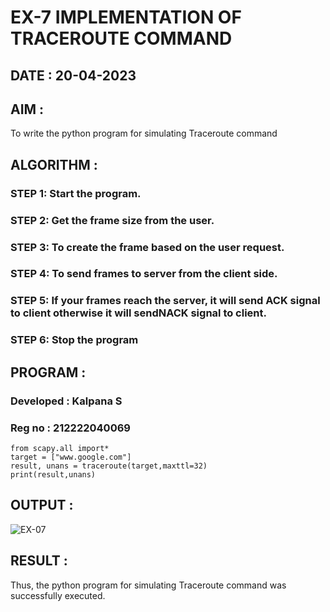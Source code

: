# EX-7 IMPLEMENTATION OF TRACEROUTE COMMAND

## DATE : 20-04-2023

## AIM :
To write the python program for simulating Traceroute command

## ALGORITHM :
### STEP 1: Start the program.
### STEP 2: Get the frame size from the user.
### STEP 3: To create the frame based on the user request.
### STEP 4: To send frames to server from the client side.
### STEP 5: If your frames reach the server, it will send ACK signal to client otherwise it will sendNACK signal to client.
### STEP 6: Stop the program


## PROGRAM :
### Developed : Kalpana S
### Reg no : 212222040069
```
from scapy.all import*
target = ["www.google.com"]
result, unans = traceroute(target,maxttl=32)
print(result,unans)
```


## OUTPUT :
![EX-07](https://github.com/Kalpanareshma/EX-7/assets/122040453/d70d2e1c-f626-4f71-be44-05d3af68f1b2)



## RESULT :
Thus, the python program for simulating Traceroute command was successfully executed.

